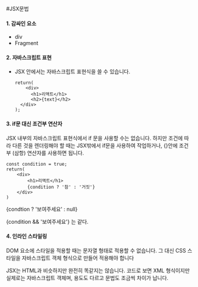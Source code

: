 #JSX문법

#### 1. 감싸인 요소

- div 
- Fragment

#### 2. 자바스크립트 표현

- JSX 안에서는 자바스크립트 표현식을 쓸 수 있습니다.

  ````react
  return(
      <div>
  		<h1>리액트</h1>
      	<h2>{text}</h2>
  	</div>
  );
  ````

#### 3. if문 대신 조건부 연산자

JSX 내부의 자바스크립트 표현식에서 if 문을 사용할 수는 없습니다. 하지만 조건에 따라 다른 것을 렌더링해야 할 때는 JSX밖에서 if문을 사용하여 작업하거나, {}안에 조건부 (삼항) 연산자를 사용하면 됩니다.

````react
const condition = true;
return(
	<div>
        <h1>리액트</h1>
        {condition ? '참' : '거짓'}
    </div>
)
````

{condtion ? '보여주세요' : null} 

{condition && '보여주세요'} 는 같다.

#### 4. 인라인 스타일링

 DOM 요소에 스타일을 적용할 때는 문자열 형태로 적용할 수 없습니다. 그 대신 CSS 스타일을 자바스크립트 객체 형식으로 만들어 적용해야 합니다



JSX는 HTML과 비슷하지만 완전히 똑같지는 않습니다. 코드로 보면 XML 형식이지만 실제로는 자바스크립트 객체며, 용도도 다르고 문법도 조금씩 차이가 납니다.


